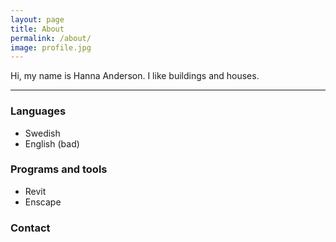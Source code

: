 ```yaml
---
layout: page
title: About
permalink: /about/
image: profile.jpg
---
```


Hi, my name is Hanna Anderson. I like buildings and houses.

***

### Languages
- Swedish
- English (bad)

### Programs and tools
- Revit
- Enscape


### Contact
